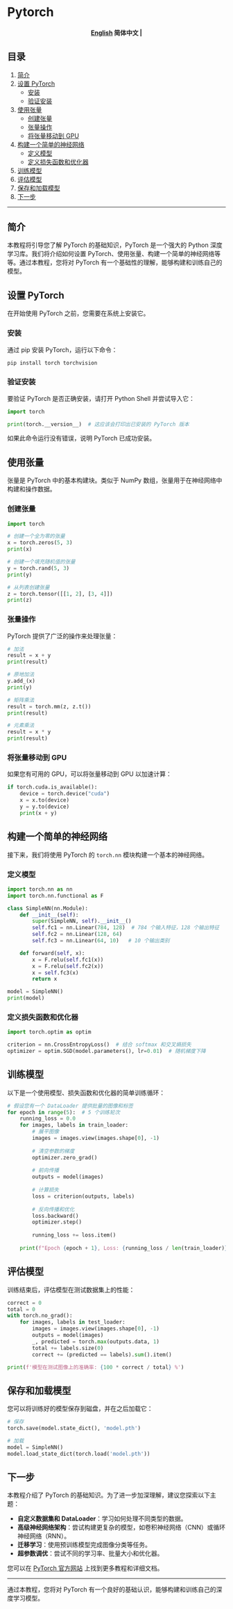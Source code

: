 # Pytorch

<h4 align="center">
    <p>
        <a href="https://github.com/Collaborative-AI/tutorial/blob/main/Pytorch/README.md">English</a>
        <b>简体中文</b> |
    </p>
</h4>


## 目录
1. [简介](#简介)
2. [设置 PyTorch](#设置-pytorch)
    - [安装](#安装)
    - [验证安装](#验证安装)
3. [使用张量](#使用张量)
    - [创建张量](#创建张量)
    - [张量操作](#张量操作)
    - [将张量移动到 GPU](#将张量移动到-gpu)
4. [构建一个简单的神经网络](#构建一个简单的神经网络)
    - [定义模型](#定义模型)
    - [定义损失函数和优化器](#定义损失函数和优化器)
5. [训练模型](#训练模型)
6. [评估模型](#评估模型)
7. [保存和加载模型](#保存和加载模型)
8. [下一步](#下一步)

---

## 简介

本教程将引导您了解 PyTorch 的基础知识，PyTorch 是一个强大的 Python 深度学习库。我们将介绍如何设置 PyTorch、使用张量、构建一个简单的神经网络等等。通过本教程，您将对 PyTorch 有一个基础性的理解，能够构建和训练自己的模型。

## 设置 PyTorch

在开始使用 PyTorch 之前，您需要在系统上安装它。

### 安装

通过 pip 安装 PyTorch，运行以下命令：

```bash
pip install torch torchvision
```

### 验证安装

要验证 PyTorch 是否正确安装，请打开 Python Shell 并尝试导入它：

```python
import torch

print(torch.__version__)  # 这应该会打印出已安装的 PyTorch 版本
```

如果此命令运行没有错误，说明 PyTorch 已成功安装。

## 使用张量

张量是 PyTorch 中的基本构建块。类似于 NumPy 数组，张量用于在神经网络中构建和操作数据。

### 创建张量

```python
import torch

# 创建一个全为零的张量
x = torch.zeros(5, 3)
print(x)

# 创建一个填充随机值的张量
y = torch.rand(5, 3)
print(y)

# 从列表创建张量
z = torch.tensor([[1, 2], [3, 4]])
print(z)
```

### 张量操作

PyTorch 提供了广泛的操作来处理张量：

```python
# 加法
result = x + y
print(result)

# 原地加法
y.add_(x)
print(y)

# 矩阵乘法
result = torch.mm(z, z.t())
print(result)

# 元素乘法
result = x * y
print(result)
```

### 将张量移动到 GPU

如果您有可用的 GPU，可以将张量移动到 GPU 以加速计算：

```python
if torch.cuda.is_available():
    device = torch.device("cuda")
    x = x.to(device)
    y = y.to(device)
    print(x + y)
```

## 构建一个简单的神经网络

接下来，我们将使用 PyTorch 的 `torch.nn` 模块构建一个基本的神经网络。

### 定义模型

```python
import torch.nn as nn
import torch.nn.functional as F

class SimpleNN(nn.Module):
    def __init__(self):
        super(SimpleNN, self).__init__()
        self.fc1 = nn.Linear(784, 128)  # 784 个输入特征，128 个输出特征
        self.fc2 = nn.Linear(128, 64)
        self.fc3 = nn.Linear(64, 10)   # 10 个输出类别

    def forward(self, x):
        x = F.relu(self.fc1(x))
        x = F.relu(self.fc2(x))
        x = self.fc3(x)
        return x

model = SimpleNN()
print(model)
```

### 定义损失函数和优化器

```python
import torch.optim as optim

criterion = nn.CrossEntropyLoss()  # 结合 softmax 和交叉熵损失
optimizer = optim.SGD(model.parameters(), lr=0.01)  # 随机梯度下降
```

## 训练模型

以下是一个使用模型、损失函数和优化器的简单训练循环：

```python
# 假设您有一个 DataLoader 提供批量的图像和标签
for epoch in range(5):  # 5 个训练轮次
    running_loss = 0.0
    for images, labels in train_loader:
        # 展平图像
        images = images.view(images.shape[0], -1)
        
        # 清空参数的梯度
        optimizer.zero_grad()
        
        # 前向传播
        outputs = model(images)
        
        # 计算损失
        loss = criterion(outputs, labels)
        
        # 反向传播和优化
        loss.backward()
        optimizer.step()
        
        running_loss += loss.item()
    
    print(f"Epoch {epoch + 1}, Loss: {running_loss / len(train_loader)}")
```

## 评估模型

训练结束后，评估模型在测试数据集上的性能：

```python
correct = 0
total = 0
with torch.no_grad():
    for images, labels in test_loader:
        images = images.view(images.shape[0], -1)
        outputs = model(images)
        _, predicted = torch.max(outputs.data, 1)
        total += labels.size(0)
        correct += (predicted == labels).sum().item()

print(f'模型在测试图像上的准确率: {100 * correct / total} %')
```

## 保存和加载模型

您可以将训练好的模型保存到磁盘，并在之后加载它：

```python
# 保存
torch.save(model.state_dict(), 'model.pth')

# 加载
model = SimpleNN()
model.load_state_dict(torch.load('model.pth'))
```

## 下一步

本教程介绍了 PyTorch 的基础知识。为了进一步加深理解，建议您探索以下主题：

- **自定义数据集和 DataLoader**：学习如何处理不同类型的数据。
- **高级神经网络架构**：尝试构建更复杂的模型，如卷积神经网络（CNN）或循环神经网络（RNN）。
- **迁移学习**：使用预训练模型完成图像分类等任务。
- **超参数调优**：尝试不同的学习率、批量大小和优化器。

您可以在 [PyTorch 官方网站](https://pytorch.org/tutorials/) 上找到更多教程和详细文档。

---

通过本教程，您将对 PyTorch 有一个良好的基础认识，能够构建和训练自己的深度学习模型。